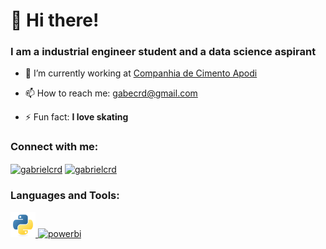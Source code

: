 # 👋 Hi there!
### I am a industrial engineer student and a data science aspirant

- 🔭 I’m currently working at [Companhia de Cimento Apodi](https://www.cimentoapodi.com.br)

- 📫 How to reach me: [gabecrd@gmail.com](mailto:gabecrd@gmail.com)

- ⚡ Fun fact: **I love skating**

### Connect with me:

<p align="left">
<a href="https://linkedin.com/" target="blank"><img align="center" src="https://img.icons8.com/color/48/000000/linkedin.png" alt="gabrielcrd" height="40" width="40" /></a>
<a href="https://instagram.com/gabecrd" target="blank"><img align="center" src="https://img.icons8.com/fluent/48/000000/instagram-new.png" alt="gabrielcrd" height="40" width="40" /></a>
</p>

### Languages and Tools:

<p align="left"> <a href="https://www.python.org" target="_blank"> <img src="https://raw.githubusercontent.com/devicons/devicon/master/icons/python/python-original.svg" alt="python" width="40" height="40"/> </a> <a href="https://powerbi.microsoft.com/" target="_blank"> <img src="https://img.icons8.com/color/480/000000/power-bi.png" alt="powerbi" width="40" height="40"/> </a></p>

<img />
